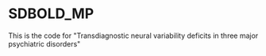 # SDBOLD_MP
This is the code for "Transdiagnostic neural variability deficits in three major psychiatric disorders"
